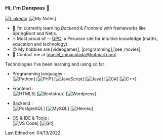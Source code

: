 ### Hi, I'm Danqwas 👋 

[![Linkedin](https://img.shields.io/badge/-LinkedIn-blue?style=flat&logo=Linkedin&logoColor=white&link=https://www.linkedin.com/in/dinhanhthi/)](https://www.linkedin.com/in/daniel-jes%C3%BAs-echegaray-apac-a21942228/)
[![My Notes](https://img.shields.io/badge/-My%20Notes-009e22?style=flat&logo=data:image/png;base64,iVBORw0KGgoAAAANSUhEUgAAAA4AAAARCAQAAABHwVUUAAAAxklEQVQYlYWROw6BQRSFp1LRW4BaqUCswAJsQYJoJDQsAI0VSIgIpUKjIgqxAIlGoSXexPNz+ecvMDi3uvnmzD0zVymFkwI9ui/Vo4JH4SDEhE9diSkCZMkzZ0Wblq6pwBspJdcGWUgzJEqDOk3S1DTES5IyGwbi37FmL0eqNnQToc+RMQkZkCVHnI4NXYQZcZZmz/ZZOy429JGhJIHepQP5ZeKn/jr1zJMZWmkPZmi9c/ktUNCAtNP625kZ/tqKeuQtmvd5B5bhnUU8EVlfAAAAAElFTkSuQmCC&link=https://dinhanhthi.com/notes)]


- 🌱 I’m currently learning *Backend* & *Frontend* with frameworks like SpringBoot and Netjs.
- 🔥 Most proud of -- [UPC](https://www.upc.edu.pe/), a Peruvian site for intuitive knowledge (maths, education and technology).
- 😍 My hobbies are [videogames], [programming],[see_movies].
- 💌 Contact me at [daniel_inmaculada@hotmail.com].

Technologies I've been learning and using so far :

- Programming languages : <br />
    [![Python](http://img.shields.io/badge/-Python-eee?style=flat-square&logo=python&logoColor#F7BD2F)]
    [![PHP](http://img.shields.io/badge/-PHP-eee?style=flat-square&logo=php&logoColor=4951aa)]
    [![JavaScript](https://img.shields.io/badge/-JavaScript-eee?style=flat-square&logo=javascript&logoColor=DD9C25)]
    [![Java](https://img.shields.io/badge/java-Backend-green)]
    [![C#](https://img.shields.io/badge/C%23-Backend-skyblue)]
    [![C++](https://img.shields.io/badge/C%2B%2B-Console-skyblue)]
    
   

- Frontend : <br />
    [![HTML5](http://img.shields.io/badge/-HTML5-eee?style=flat-square&logo=html5&logoColor=E34F26)]
    [![Bootstrap](http://img.shields.io/badge/-Bootstrap-eee?style=flat-square&logo=bootstrap&logoColor=563D7C)]
    [![Wordpress](http://img.shields.io/badge/-Wordpress-eee?style=flat-square&logo=wordpress&logoColor=21759B)]
- Backend : <br />
    [![PostgreSQL](https://img.shields.io/badge/-PostgreSQL-eee?style=flat-square&logo=postgresql&logoColor=0273B7)]
    [![MySQL](http://img.shields.io/badge/-MySQL-eee?style=flat-square&logo=mysql&logoColor=4479A1)]
    [![Heroku](https://img.shields.io/badge/-Heroku-eee?style=flat-square&logo=heroku&logoColor=430098)]
- OS & IDE & Tools : <br />
    [![VS Code](http://img.shields.io/badge/-VS%20Code-eee?style=flat-square&logo=visual-studio-code&logoColor=007ACC)]
    [![Git](http://img.shields.io/badge/-Git-eee?style=flat-square&logo=git&logoColor=F05032)]


Last Edited on: 04/13/2022